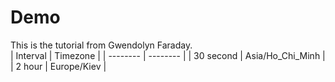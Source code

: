 # Demo

This is the tutorial from Gwendolyn Faraday.  
| Interval | Timezone |
| -------- | -------- |
| 30 second | Asia/Ho_Chi_Minh |
| 2 hour | Europe/Kiev |
